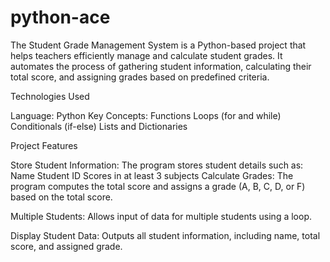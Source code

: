 # python-ace
The Student Grade Management System is a Python-based project that helps teachers efficiently manage and calculate student grades. It automates the process of gathering student information, calculating their total score, and assigning grades based on predefined criteria.

Technologies Used

Language: Python
Key Concepts:
Functions
Loops (for and while)
Conditionals (if-else)
Lists and Dictionaries

Project Features

Store Student Information: The program stores student details such as:
Name
Student ID
Scores in at least 3 subjects
Calculate Grades: The program computes the total score and assigns a grade (A, B, C, D, or F) based on the total score.

Multiple Students: Allows input of data for multiple students using a loop.

Display Student Data: Outputs all student information, including name, total score, and assigned grade.
